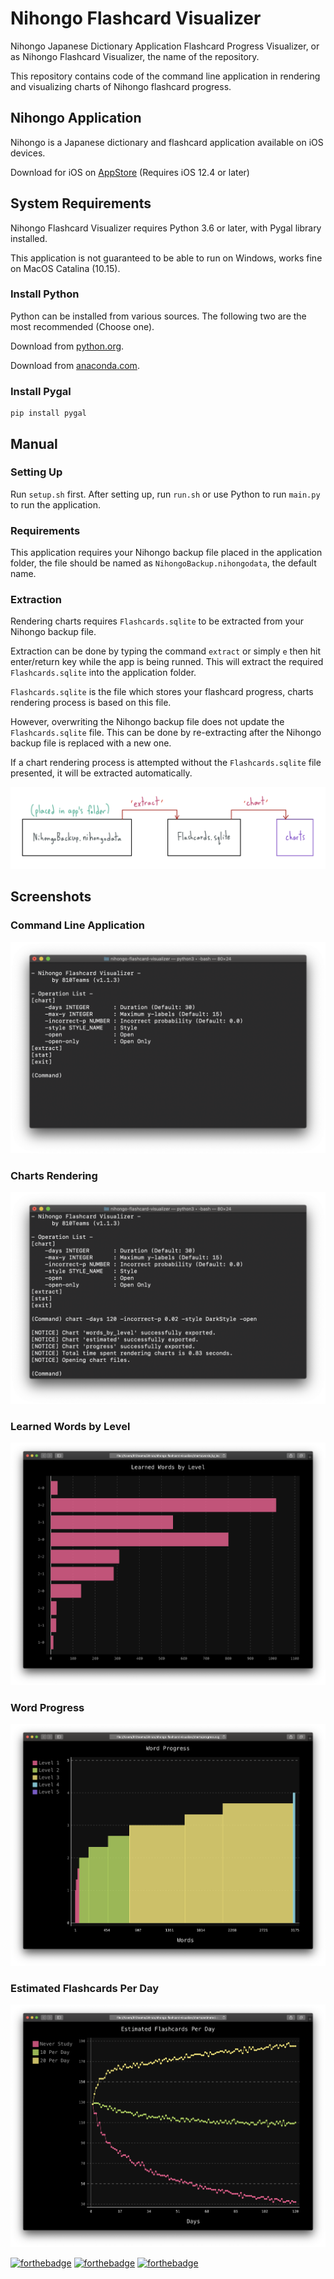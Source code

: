 # Nihongo Flashcard Visualizer
Nihongo Japanese Dictionary Application Flashcard Progress Visualizer, or as Nihongo Flashcard Visualizer, the name of the repository.

This repository contains code of the command line application in rendering and visualizing charts of Nihongo flashcard progress.

## Nihongo Application
Nihongo is a Japanese dictionary and flashcard application available on iOS devices.

Download for iOS on [AppStore](https://apps.apple.com/us/app/nihongo-japanese-dictionary/id881697245) (Requires iOS 12.4 or later)

## System Requirements
Nihongo Flashcard Visualizer requires Python 3.6 or later, with Pygal library installed.

This application is not guaranteed to be able to run on Windows, works fine on MacOS Catalina (10.15).

### Install Python
Python can be installed from various sources. The following two are the most recommended (Choose one).

Download from [python.org](https://www.python.org/downloads/).

Download from [anaconda.com](https://www.anaconda.com/distribution/#download-section).

### Install Pygal
```shell
pip install pygal
```

## Manual
### Setting Up
Run `setup.sh` first. After setting up, run `run.sh` or use Python to run `main.py` to run the application.

### Requirements
This application requires your Nihongo backup file placed in the application folder, the file should be named as `NihongoBackup.nihongodata`, the default name.

### Extraction
Rendering charts requires `Flashcards.sqlite` to be extracted from your Nihongo backup file.

Extraction can be done by typing the command `extract` or simply `e` then hit enter/return key while the app is being runned. This will extract the required `Flashcards.sqlite` into the application folder.

`Flashcards.sqlite` is the file which stores your flashcard progress, charts rendering process is based on this file.

However, overwriting the Nihongo backup file does not update the `Flashcards.sqlite` file. This can be done by re-extracting after the Nihongo backup file is replaced with a new one.

If a chart rendering process is attempted without the `Flashcards.sqlite` file presented, it will be extracted automatically.

![](readme/img/extraction.jpg)

## Screenshots
### Command Line Application
![](readme/img/01.png)

### Charts Rendering
![](readme/img/02.png)

### Learned Words by Level
![](readme/img/03.png)

### Word Progress
![](readme/img/04.png)

### Estimated Flashcards Per Day
![](readme/img/05.png)

[![forthebadge](https://forthebadge.com/images/badges/built-by-developers.svg)](https://forthebadge.com)
[![forthebadge](https://forthebadge.com/images/badges/built-with-love.svg)](https://forthebadge.com)
[![forthebadge](https://forthebadge.com/images/badges/made-with-python.svg)](https://forthebadge.com)
